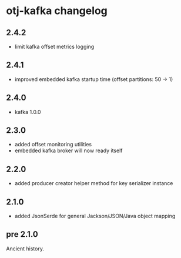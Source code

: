 otj-kafka changelog
===================

2.4.2
-----

* limit kafka offset metrics logging

2.4.1
-----

* improved embedded kafka startup time (offset partitions: 50 -> 1)

2.4.0
-----

* kafka 1.0.0

2.3.0
-----

* added offset monitoring utilities
* embedded kafka broker will now ready itself

2.2.0
-----

* added producer creator helper method for key serializer instance

2.1.0
-----

* added JsonSerde for general Jackson/JSON/Java object mapping

pre 2.1.0
---------

Ancient history.
